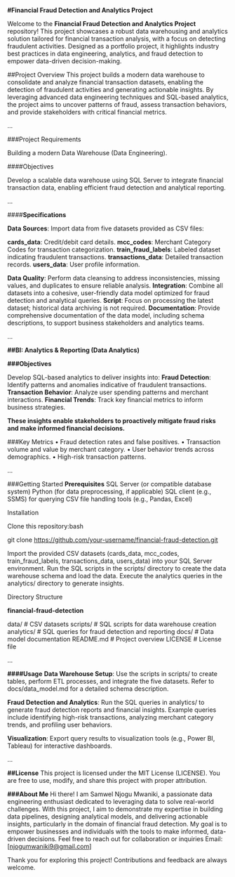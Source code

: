 **#Financial Fraud Detection and Analytics Project**


Welcome to the **Financial Fraud Detection and Analytics Project** repository!
This project showcases a robust data warehousing and analytics solution tailored for financial transaction analysis, with a focus on detecting fraudulent activities. Designed as a portfolio project, it highlights industry best practices in data engineering, analytics, and fraud detection to empower data-driven decision-making.

##Project Overview
This project builds a modern data warehouse to consolidate and analyze financial transaction datasets, enabling the detection of fraudulent activities and generating actionable insights. By leveraging advanced data engineering techniques and SQL-based analytics, the project aims to uncover patterns of fraud, assess transaction behaviors, and provide stakeholders with critical financial metrics.

...

###Project Requirements

Building a modern Data Warehouse (Data Engineering).

####Objectives

Develop a scalable data warehouse using SQL Server to integrate financial transaction data, enabling efficient fraud detection and analytical reporting.

...

####**Specifications**

**Data Sources**: Import data from five datasets provided as CSV files:

**cards_data**: Credit/debit card details.
**mcc_codes**: Merchant Category Codes for transaction categorization.
**train_fraud_labels**: Labeled dataset indicating fraudulent transactions.
**transactions_data**: Detailed transaction records.
**users_data**: User profile information.

**Data Quality**: Perform data cleansing to address inconsistencies, missing values, and duplicates to ensure reliable analysis.
**Integration**: Combine all datasets into a cohesive, user-friendly data model optimized for fraud detection and analytical queries.
**Script**: Focus on processing the latest dataset; historical data archiving is not required.
**Documentation**: Provide comprehensive documentation of the data model, including schema descriptions, to support business stakeholders and analytics teams.

...

**##BI: Analytics & Reporting (Data Analytics)**

**###Objectives**

Develop SQL-based analytics to deliver insights into:
**Fraud Detection**: Identify patterns and anomalies indicative of fraudulent transactions.
**Transaction Behavior**: Analyze user spending patterns and merchant interactions.
**Financial Trends**: Track key financial metrics to inform business strategies.

**These insights enable stakeholders to proactively mitigate fraud risks and make informed financial decisions.**

###Key Metrics
•	Fraud detection rates and false positives.
•	Transaction volume and value by merchant category.
•	User behavior trends across demographics.
•	High-risk transaction patterns.

...

###Getting Started
**Prerequisites**
SQL Server (or compatible database system)
Python (for data preprocessing, if applicable)
SQL client (e.g., SSMS) for querying
CSV file handling tools (e.g., Pandas, Excel)

Installation

Clone this repository:bash

git clone https://github.com/your-username/financial-fraud-detection.git

Import the provided CSV datasets (cards_data, mcc_codes, train_fraud_labels, transactions_data, users_data) into your SQL Server environment.
Run the SQL scripts in the scripts/ directory to create the data warehouse schema and load the data.
Execute the analytics queries in the analytics/ directory to generate insights.

Directory Structure

**financial-fraud-detection**

data/                    # CSV datasets
scripts/                 # SQL scripts for data warehouse creation
analytics/               # SQL queries for fraud detection and reporting
docs/                    # Data model documentation
README.md                # Project overview
LICENSE                  # License file

...

**####Usage**
**Data Warehouse Setup**:
Use the scripts in scripts/ to create tables, perform ETL processes, and integrate the five datasets.
Refer to docs/data_model.md for a detailed schema description.

**Fraud Detection and Analytics**:
Run the SQL queries in analytics/ to generate fraud detection reports and financial insights.
Example queries include identifying high-risk transactions, analyzing merchant category trends, and profiling user behaviors.

**Visualization**:
Export query results to visualization tools (e.g., Power BI, Tableau) for interactive dashboards.

...

**##License**
This project is licensed under the MIT License (LICENSE). You are free to use, modify, and share this project with proper attribution.

**###About Me**
Hi there! I am Samwel Njogu Mwaniki, a passionate data engineering enthusiast dedicated to leveraging data to solve real-world challenges. With this project, I aim to demonstrate my expertise in building data pipelines, designing analytical models, and delivering actionable insights, particularly in the domain of financial fraud detection. My goal is to empower businesses and individuals with the tools to make informed, data-driven decisions.
Feel free to reach out for collaboration or inquiries
Email: [njogumwaniki9@gmail.com]  

Thank you for exploring this project! Contributions and feedback are always welcome.


